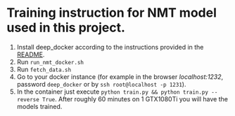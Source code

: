 # Training instruction for NMT model used in this project.

1. Install deep_docker according to the instructions provided in the [README](deep_docker/README.md).
2. Run `run_nmt_docker.sh`
2. Run `fetch_data.sh`
3. Go to your docker instance (for example in the browser _localhost:1232_, password `deep_docker` or by `ssh root@localhost -p 1231`).
4. In the container just execute `python train.py && python train.py --reverse True`. After roughly 60 minutes on 1 GTX1080Ti you will have the models trained.
